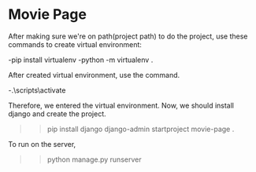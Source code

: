 # Movie Page
After making sure we're on path(project path) to do the project, use these commands to create virtual environment:

-pip install virtualenv
-python -m virtualenv .

After created virtual environment, use the command.

-.\scripts\activate

Therefore, we entered the virtual environment. Now, we should install django and create the project.

>>pip install django
>>django-admin startproject movie-page .

To run on the server,
>>python manage.py runserver
